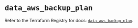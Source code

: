 # `data_aws_backup_plan`

Refer to the Terraform Registry for docs: [`data_aws_backup_plan`](https://registry.terraform.io/providers/hashicorp/aws/6.10.0/docs/data-sources/backup_plan).
